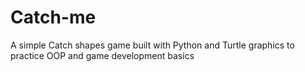 # Catch-me
A simple Catch shapes game built with Python and Turtle graphics to practice OOP and game development basics

